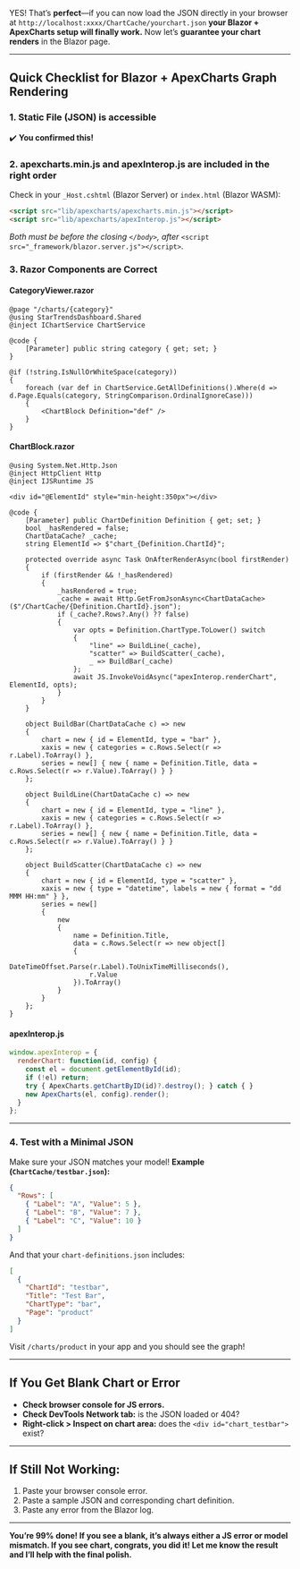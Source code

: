 YES! That’s **perfect**—if you can now load the JSON directly in your browser at
`http://localhost:xxxx/ChartCache/yourchart.json`
**your Blazor + ApexCharts setup will finally work.**
Now let’s **guarantee your chart renders** in the Blazor page.

---

## **Quick Checklist for Blazor + ApexCharts Graph Rendering**

### 1. **Static File (JSON) is accessible**

✔️ **You confirmed this!**

### 2. **apexcharts.min.js** and **apexInterop.js** are included in the right order

Check in your `_Host.cshtml` (Blazor Server) or `index.html` (Blazor WASM):

```html
<script src="lib/apexcharts/apexcharts.min.js"></script>
<script src="lib/apexcharts/apexInterop.js"></script>
```

*Both must be before the closing `</body>`, after* `<script src="_framework/blazor.server.js"></script>`.

### 3. **Razor Components are Correct**

#### **CategoryViewer.razor**

```razor
@page "/charts/{category}"
@using StarTrendsDashboard.Shared
@inject IChartService ChartService

@code {
    [Parameter] public string category { get; set; }
}

@if (!string.IsNullOrWhiteSpace(category))
{
    foreach (var def in ChartService.GetAllDefinitions().Where(d => d.Page.Equals(category, StringComparison.OrdinalIgnoreCase)))
    {
        <ChartBlock Definition="def" />
    }
}
```

#### **ChartBlock.razor**

```razor
@using System.Net.Http.Json
@inject HttpClient Http
@inject IJSRuntime JS

<div id="@ElementId" style="min-height:350px"></div>

@code {
    [Parameter] public ChartDefinition Definition { get; set; }
    bool _hasRendered = false;
    ChartDataCache? _cache;
    string ElementId => $"chart_{Definition.ChartId}";

    protected override async Task OnAfterRenderAsync(bool firstRender)
    {
        if (firstRender && !_hasRendered)
        {
            _hasRendered = true;
            _cache = await Http.GetFromJsonAsync<ChartDataCache>($"/ChartCache/{Definition.ChartId}.json");
            if (_cache?.Rows?.Any() ?? false)
            {
                var opts = Definition.ChartType.ToLower() switch
                {
                    "line" => BuildLine(_cache),
                    "scatter" => BuildScatter(_cache),
                    _ => BuildBar(_cache)
                };
                await JS.InvokeVoidAsync("apexInterop.renderChart", ElementId, opts);
            }
        }
    }

    object BuildBar(ChartDataCache c) => new
    {
        chart = new { id = ElementId, type = "bar" },
        xaxis = new { categories = c.Rows.Select(r => r.Label).ToArray() },
        series = new[] { new { name = Definition.Title, data = c.Rows.Select(r => r.Value).ToArray() } }
    };

    object BuildLine(ChartDataCache c) => new
    {
        chart = new { id = ElementId, type = "line" },
        xaxis = new { categories = c.Rows.Select(r => r.Label).ToArray() },
        series = new[] { new { name = Definition.Title, data = c.Rows.Select(r => r.Value).ToArray() } }
    };

    object BuildScatter(ChartDataCache c) => new
    {
        chart = new { id = ElementId, type = "scatter" },
        xaxis = new { type = "datetime", labels = new { format = "dd MMM HH:mm" } },
        series = new[]
        {
            new
            {
                name = Definition.Title,
                data = c.Rows.Select(r => new object[]
                {
                    DateTimeOffset.Parse(r.Label).ToUnixTimeMilliseconds(),
                    r.Value
                }).ToArray()
            }
        }
    };
}
```

#### **apexInterop.js**

```js
window.apexInterop = {
  renderChart: function(id, config) {
    const el = document.getElementById(id);
    if (!el) return;
    try { ApexCharts.getChartByID(id)?.destroy(); } catch { }
    new ApexCharts(el, config).render();
  }
};
```

---

### 4. **Test with a Minimal JSON**

Make sure your JSON matches your model!
**Example (`ChartCache/testbar.json`):**

```json
{
  "Rows": [
    { "Label": "A", "Value": 5 },
    { "Label": "B", "Value": 7 },
    { "Label": "C", "Value": 10 }
  ]
}
```

And that your `chart-definitions.json` includes:

```json
[
  {
    "ChartId": "testbar",
    "Title": "Test Bar",
    "ChartType": "bar",
    "Page": "product"
  }
]
```

Visit `/charts/product` in your app and you should see the graph!

---

## **If You Get Blank Chart or Error**

* **Check browser console for JS errors.**
* **Check DevTools Network tab:** is the JSON loaded or 404?
* **Right-click > Inspect on chart area:** does the `<div id="chart_testbar">` exist?

---

## **If Still Not Working:**

1. Paste your browser console error.
2. Paste a sample JSON and corresponding chart definition.
3. Paste any error from the Blazor log.

---

**You’re 99% done! If you see a blank, it’s always either a JS error or model mismatch. If you see chart, congrats, you did it! Let me know the result and I’ll help with the final polish.**
